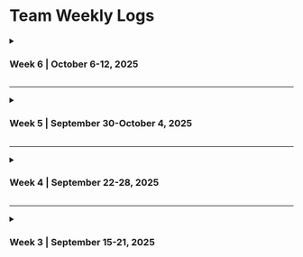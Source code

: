 # Team Weekly Logs

<details>
  <summary><h3>Week 6 | October 6-12, 2025</h3></summary>

### Burnup Chart
<img width="1200" height="864" alt="chart" src="https://github.com/user-attachments/assets/5b943c91-ef41-4047-993a-2a0de65e341f" />

### Past Work
- Revised WBS and finalized task distribution; populated Kanban board
- Initial Python tooling setup with `uv`, `ruff`, `pytest`
- Framework/language detection implementation
- Database schema creation
- User configuration and consent input features started
- Code contributions and PR reviews initiated

### Updates on Previous To-Dos
| Task | Status | Notes |
| --- | --- | --- |
| Populate Kanban/task board based on Milestone 1 requirements | ✅ Done | Initial tasks created and distributed |
| Research Python integration with Tauri | ❌ Not Started | Deferred to later in Milestone 1 |
| Framework/language detection | ✅ Done | Initial version merged |
| Database schema | In Progress | Initial schema created |
| User configuration | In Progress | Early contributions made |

### Upcoming Work
- Upload parsing specification and validation
- Artifact extraction research
- Database expansion
- Output key project information (R13)
- PR reviews and continued code contributions

</details>

---

<details>
  <summary><h3>Week 5 | September 30-October 4, 2025</h3></summary>

## Milestones
* Completed DFD design and iterated based on internal, external and professor feedback

## What Went Well
* Significantly better communication than last week
* Increased team synergy - members are comfortable sharing opinions 

## What Didn't Go Well
* Ambiguity regarding the level of detail needed in DFD

## Reflection Points
* **Strengths**: Smooth and effective completion of required tasks
* **Areas for Improvement**: Better workload distribution for weekly tasks

## Plan for Next Cycle (Week 6)
* Reviewing finalized set of requirements
* Dividing tasks and responsibilities
* Populating Kanban board
* Researching deeper into finalized tech stack


</details>

---

<details>
  <summary><h3>Week 4 | September 22-28, 2025</h3></summary>

## Milestones
* Completed system architecture design and iteration based on class feedback
* Finalized tech stack decisions including Tauri + Python plugin
* Developed project proposal with workload distribution
* Simplified architecture to focus on local implementation

## What Went Well
* Strong collaborative approach to architecture design and tech stack research
* Effective real-time collaboration during project proposal development
* Successful integration of external feedback from class discussions
* Comprehensive research leading to informed technology decisions

## What Didn't Go Well
* Difficulty reaching consensus on cloud vs. local architecture approach
* Poor time management resulting in last-minute preparation before class
* Challenges coordinating meeting times that worked for all members
* Hesitation around major architecture modifications

## Reflection Points
* **Strengths**: Collaborative problem-solving and effective feedback integration
* **Areas for Improvement**: Time management and structured decision-making processes

## Plan for Next Cycle (Week 5)
* Complete Data Flow Diagram early in the week
* Validate Tauri + Python plugin compatibility
* Establish consistent meeting schedule
* Research data mining techniques and Python libraries
* Implement better team coordination for submissions


</details>

---

<details>
  <summary><h3>Week 3 | September 15-21, 2025</h3></summary>

## Milestones
* For this milestone, the team met and began discussing, brainstorming, and formulating the Project Requirements.
* Project requirements were re-evaluated after discussions in the classroom with other teams
* Set up the repo structure 

## Team Members:
* Chris Hill - chrishill93
* Ethan Methorst - xvardenx
* Ojus Sharma - ojusharma
* Sparsh Khanna - Sparshkhannaa
* Ribhav Sharma - ribhavsharma
* Ronit Buti - Ron-it

</details>

